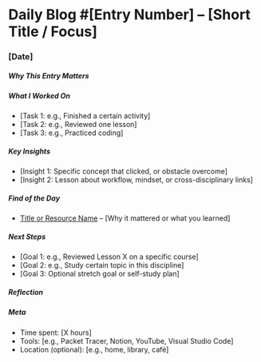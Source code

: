 # Daily Blog #[Entry Number] – [Short Title / Focus]
### [Date] 

##### Why This Entry Matters  
<!-- (Optional, 2–3 sentences max. Why this day stands out, or what prompted the focus) -->

##### What I Worked On  
- [Task 1: e.g., Finished a certain activity]
- [Task 2: e.g., Reviewed one lesson]
- [Task 3: e.g., Practiced coding]

##### Key Insights  
- [Insight 1: Specific concept that clicked, or obstacle overcome]
- [Insight 2: Lesson about workflow, mindset, or cross-disciplinary links]

##### Find of the Day
<!-- New topic, article, paper, or inspiration -->
- [Title or Resource Name](link) – [Why it mattered or what you learned]

##### Next Steps  
- [Goal 1: e.g., Reviewed Lesson X on a specific course]
- [Goal 2: e.g., Study certain topic in this discipline]
- [Goal 3: Optional stretch goal or self-study plan]

##### Reflection  
<!-- 2–4 sentences. Honest note about your mindset, resistance, breakthroughs, or meta observations -->

##### Meta  
- Time spent: [X hours]
- Tools: [e.g., Packet Tracer, Notion, YouTube, Visual Studio Code]
- Location (optional): [e.g., home, library, café]